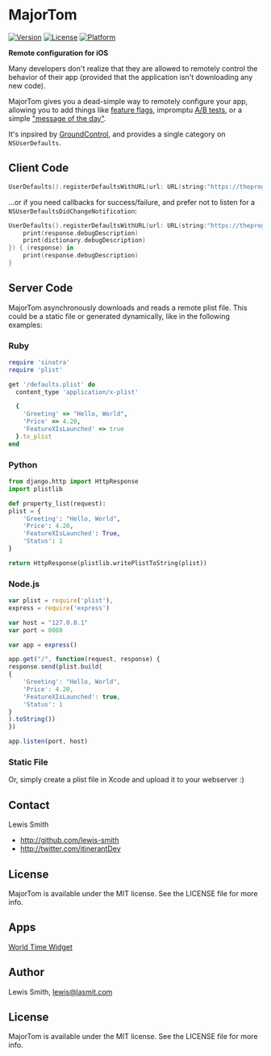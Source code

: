 # MajorTom

[![Version](https://img.shields.io/cocoapods/v/MajorTom.svg?style=flat)](http://cocoapods.org/pods/MajorTom)
[![License](https://img.shields.io/cocoapods/l/MajorTom.svg?style=flat)](http://cocoapods.org/pods/MajorTom)
[![Platform](https://img.shields.io/cocoapods/p/MajorTom.svg?style=flat)](http://cocoapods.org/pods/MajorTom)

**Remote configuration for iOS**

Many developers don't realize that they are allowed to remotely control the behavior of their app (provided that the application isn't downloading any new code).

MajorTom gives you a dead-simple way to remotely configure your app, allowing you to add things like [feature flags](http://code.flickr.com/blog/2009/12/02/flipping-out/), impromptu [A/B tests](http://en.wikipedia.org/wiki/A/B_testing), or a simple ["message of the day"](http://en.wikipedia.org/wiki/Motd_%28Unix%29).

It's inpsired by [GroundControl](https://github.com/mattt/GroundControl), and provides a single category on `NSUserDefaults`.

## Client Code

```swift
UserDefaults().registerDefaultsWithURL(url: URL(string:"https://theprogressapp.com/wtw/defaults.plist")!)```
```

...or if you need callbacks for success/failure, and prefer not to listen for a `NSUserDefaultsDidChangeNotification`:

```swift
UserDefaults().registerDefaultsWithURL(url: URL(string:"https://theprogressapp.com/wtw/defaults.plist")!, success: { (response, dictionary) in
    print(response.debugDescription)
    print(dictionary.debugDescription)
}) { (response) in
    print(response.debugDescription)
}
```

## Server Code

MajorTom asynchronously downloads and reads a remote plist file. This could be a static file or generated dynamically, like in the following examples:

### Ruby

```ruby
require 'sinatra'
require 'plist'

get '/defaults.plist' do
  content_type 'application/x-plist'

  {
    'Greeting' => "Hello, World",
    'Price' => 4.20,
    'FeatureXIsLaunched' => true
  }.to_plist
end
```

### Python

```python
from django.http import HttpResponse
import plistlib

def property_list(request):
plist = {
    'Greeting': "Hello, World",
    'Price': 4.20,
    'FeatureXIsLaunched': True,
    'Status': 1
}

return HttpResponse(plistlib.writePlistToString(plist))
```

### Node.js

```javascript
var plist = require('plist'),
express = require('express')

var host = "127.0.0.1"
var port = 8080

var app = express()

app.get("/", function(request, response) {
response.send(plist.build(
{
    'Greeting': "Hello, World",
    'Price': 4.20,
    'FeatureXIsLaunched': true,
    'Status': 1
}
).toString())
})

app.listen(port, host)
```
### Static File
Or, simply create a plist file in Xcode and upload it to your webserver :)

## Contact

Lewis Smith

- http://github.com/lewis-smith
- http://twitter.com/itinerantDev

## License

MajorTom is available under the MIT license. See the LICENSE file for more info.

## Apps
[World Time Widget](https://itunes.apple.com/us/app/world-clock-time-widget-for-timezones/id912698955?mt=8)

## Author

Lewis Smith, lewis@lasmit.com

## License

MajorTom is available under the MIT license. See the LICENSE file for more info.

